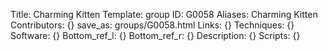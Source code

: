Title: Charming Kitten
Template: group 
ID: G0058
Aliases: Charming Kitten
Contributors: {}
save_as: groups/G0058.html 
Links: {} 
Techniques: {} 
Software: {} 
Bottom_ref_l: {} 
Bottom_ref_r: {} 
Description: {} 
Scripts: {} 
